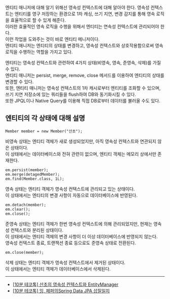 엔티티 매니저에 대해 알기 위해선 영속성 컨텍스트에 대해 알아야 한다.
영속성 컨텍스트는 엔티티를 영구 저장하는 환경으로 1차 캐싱, 쓰기 지연, 변경 감지를 통해 영속 로직을 효율적으로 할 수 있게 해준다.  
이러한 효율적인 영속 로직을 수행을 위해서 엔티티는 연속성 컨텍스트에 관리되어야 한다.  
이런 작업을 도와주는 것이 바로 엔티티 메니저이다.  
엔티티 매니저는 엔티티의 상태를 변경하고, 영속성 컨텍스트와 상호작용함으로써 영속 로직을 수행하는 역할을 가지고 있다.   

엔티티는 영속성 컨텍스트와 관련하여 4가지 상태(비영속, 영속, 준영속, 삭제)를 가질 수 있다.  
엔티티 매니저는 persist, merge, remove, close 메서드를 이용하여 엔티티의 상태를 변경할 수 있다.  
또한, 엔티티 매니저는 영속성 컨텍스트의 1차 캐시로부터 엔티티를 조화할 수 있으며, 쓰기 지연 저장소에 있는 쿼리들을 flush하여 DB와 동기화시킬 수 있다.  
또한 JPQL이나 Native Query를 이용해 직접 DB로부터 데이터를 불러올 수도 있다.  

## 엔티티의 각 상태에 대해 설명

```
Member member = new Member("산초");
```

비영속 상태는 엔티티 객체가 새로 생성되었지만, 아직 영속성 컨텍스트와 연관되지 않은 상태이다.  
이 상태에서는 데이터베이스와 전혀 관련이 없으며, 엔티티 객체는 메모리 상에서만 존재한다.  

```
em.persist(member);
em.merge(detagedMember);
em.find(Member.class, 1L);
```

영속 상태는 엔티티 객체가 영속성 컨텍스트에 관리되고 있는 상태이다.  
이 상태에서는 엔티티의 변경 사항이 자동으로 데이터베이스에 반영된다.  

```
em.detach(member);
em.clear();
em.close();
```

준영속 상태는 엔티티 객체가 한번 영속성 컨텍스트에 의해 관리되었지만, 현재는 영속성 컨텍스트와 분리된 상태이다.  
이 상태에서는 엔티티 객체의 변경 사항이 더 이상 데이터베이스에 반영되지 않는다.  
영속성 컨텍스트 종료, 트랜잭션 종료 등으로도 준영속 상태로 전환된다.  

```
em.close(member);
```

삭제 상태는 엔티티 객체가 영속성 컨텍스트에서 제거된 상태이다.  
이 상태에서는 엔티티 객체가 데이터베이스에서 삭제된다.

----
- [[10분 테코톡] 산초의 영속성 컨텍스트와 EntityManager](https://youtu.be/c4rDrirE7Bc?si=qIfCIt_iNK_6iLen)
- [[10분 테코톡] 잉, 페퍼의Spring Data JPA 삽질일지](https://youtu.be/kJexMyaeHDs?si=QherUvedvbJJ5DjF)
